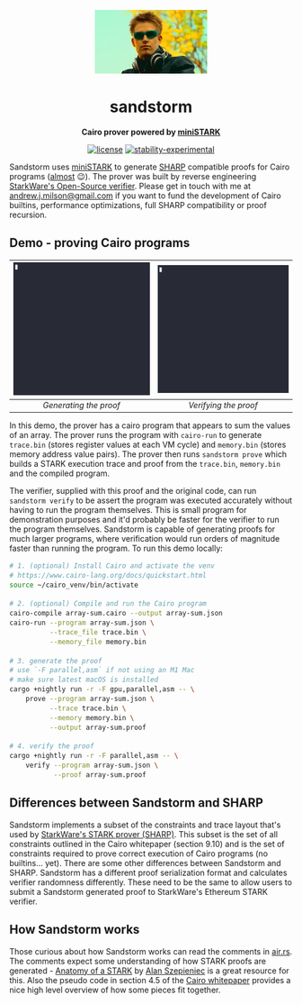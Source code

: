 <div align="center">

![Sandstorm](./darude.jpeg)

# sandstorm

**Cairo prover powered by [miniSTARK](https://github.com/andrewmilson/ministark/)**

[![license](https://img.shields.io/badge/license-MIT-blue.svg)](https://github.com/andrewmilson/sandstorm/blob/main/LICENSE)
[![stability-experimental](https://img.shields.io/badge/stability-experimental-orange.svg)](https://github.com/mkenney/software-guides/blob/master/STABILITY-BADGES.md#experimental)

</div>

Sandstorm uses [miniSTARK](https://github.com/andrewmilson/ministark/) to generate [SHARP](https://starknet.io/docs/sharp.html) compatible proofs for Cairo programs ([almost](#sandstorm-sharp-differences) 😉). The prover was built by reverse engineering [StarkWare's Open-Source verifier](https://github.com/starkware-libs/starkex-contracts). Please get in touch with me at [andrew.j.milson@gmail.com](mailto:andrew.j.milson@gmail.com) if you want to fund the development of Cairo builtins, performance optimizations, full SHARP compatibility or proof recursion.

## Demo - proving Cairo programs

| ![Generating a proof](prover.gif) | ![Verifying a proof](verifier.gif) |
|:--:|:--:|
| *Generating the proof* | *Verifying the proof* 

In this demo, the prover has a cairo program that appears to sum the values of an array. The prover runs the program with `cairo-run` to generate `trace.bin` (stores register values at each VM cycle) and `memory.bin` (stores memory address value pairs). The prover then runs `sandstorm prove` which builds a STARK execution trace and proof from the `trace.bin`, `memory.bin` and the compiled program.


The verifier, supplied with this proof and the original code, can run `sandstorm verify` to be assert the program was executed accurately without having to run the program themselves. This is small program for demonstration purposes and it'd probably be faster for the verifier to run the program themselves. Sandstorm is capable of generating proofs for much larger programs, where verification would run orders of magnitude faster than running the program. To run this demo locally:

```bash
# 1. (optional) Install Cairo and activate the venv
# https://www.cairo-lang.org/docs/quickstart.html
source ~/cairo_venv/bin/activate

# 2. (optional) Compile and run the Cairo program
cairo-compile array-sum.cairo --output array-sum.json
cairo-run --program array-sum.json \
          --trace_file trace.bin \
          --memory_file memory.bin

# 3. generate the proof
# use `-F parallel,asm` if not using an M1 Mac
# make sure latest macOS is installed
cargo +nightly run -r -F gpu,parallel,asm -- \
    prove --program array-sum.json \
          --trace trace.bin \
          --memory memory.bin \
          --output array-sum.proof

# 4. verify the proof
cargo +nightly run -r -F parallel,asm -- \
    verify --program array-sum.json \
           --proof array-sum.proof
```

<h2 id="sandstorm-sharp-differences">Differences between Sandstorm and SHARP</h2>

Sandstorm implements a subset of the constraints and trace layout that's used by [StarkWare's STARK prover (SHARP)](https://starknet.io/docs/sharp.html). This subset is the set of all constraints outlined in the Cairo whitepaper (section 9.10) and is the set of constraints required to prove correct execution of Cairo programs (no builtins... yet). There are some other differences between Sandstorm and SHARP. Sandstorm has a different proof serialization format and calculates verifier randomness differently. These need to be the same to allow users to submit a Sandstorm generated proof to StarkWare's Ethereum STARK verifier. 

## How Sandstorm works

Those curious about how Sandstorm works can read the comments in [air.rs](src/air.rs#L115). The comments expect some understanding of how STARK proofs are generated - [Anatomy of a STARK](https://aszepieniec.github.io/stark-anatomy/) by [Alan Szepieniec](https://twitter.com/aszepieniec) is a great resource for this. Also the pseudo code in section 4.5 of the [Cairo whitepaper](https://eprint.iacr.org/2021/1063.pdf) provides a nice high level overview of how some pieces fit together.